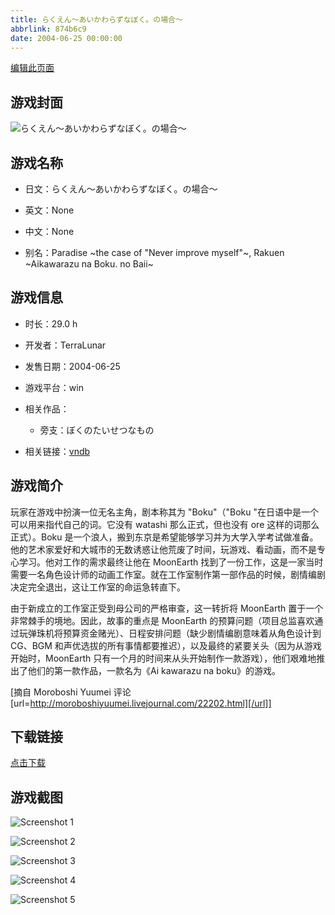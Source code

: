 ```yaml
---
title: らくえん～あいかわらずなぼく。の場合～
abbrlink: 874b6c9
date: 2004-06-25 00:00:00
---
```

[编辑此页面](https://github.com/ACG-3/ADV3-source/blob/main/source/_posts/games/%E3%82%89%E3%81%8F%E3%81%88%E3%82%93%EF%BD%9E%E3%81%82%E3%81%84%E3%81%8B%E3%82%8F%E3%82%89%E3%81%9A%E3%81%AA%E3%81%BC%E3%81%8F%E3%80%82%E3%81%AE%E5%A0%B4%E5%90%88%EF%BD%9E.md)

## 游戏封面

![らくえん～あいかわらずなぼく。の場合～](https%3A//pan.timero.xyz/onedrive/img_lib_001/%E3%82%89%E3%81%8F%E3%81%88%E3%82%93%EF%BD%9E%E3%81%82%E3%81%84%E3%81%8B%E3%82%8F%E3%82%89%E3%81%9A%E3%81%AA%E3%81%BC%E3%81%8F%E3%80%82%E3%81%AE%E5%A0%B4%E5%90%88%EF%BD%9E_cover.avif)


## 游戏名称

- 日文：らくえん～あいかわらずなぼく。の場合～
- 英文：None
- 中文：None

- 别名：Paradise ~the case of "Never improve myself"~, Rakuen ~Aikawarazu na Boku. no Baii~


## 游戏信息

- 时长：29.0 h
- 开发者：TerraLunar
- 发售日期：2004-06-25
- 游戏平台：win
- 相关作品：
   - 旁支：ぼくのたいせつなもの

- 相关链接：[vndb](https://vndb.org/v5609)


## 游戏简介

玩家在游戏中扮演一位无名主角，剧本称其为 "Boku"（"Boku "在日语中是一个可以用来指代自己的词。它没有 watashi 那么正式，但也没有 ore 这样的词那么正式）。Boku 是一个浪人，搬到东京是希望能够学习并为大学入学考试做准备。他的艺术家爱好和大城市的无数诱惑让他荒废了时间，玩游戏、看动画，而不是专心学习。他对工作的需求最终让他在 MoonEarth 找到了一份工作，这是一家当时需要一名角色设计师的动画工作室。就在工作室制作第一部作品的时候，剧情编剧决定完全退出，这让工作室的命运急转直下。

由于新成立的工作室正受到母公司的严格审查，这一转折将 MoonEarth 置于一个非常棘手的境地。因此，故事的重点是 MoonEarth 的预算问题（项目总监喜欢通过玩弹珠机将预算资金赌光）、日程安排问题（缺少剧情编剧意味着从角色设计到 CG、BGM 和声优选拔的所有事情都要推迟），以及最终的紧要关头（因为从游戏开始时，MoonEarth 只有一个月的时间来从头开始制作一款游戏），他们艰难地推出了他们的第一款作品，一款名为《Ai kawarazu na boku》的游戏。

[摘自 Moroboshi Yuumei 评论[url=http://moroboshiyuumei.livejournal.com/22202.html][/url]]


## 下载链接

[点击下载](https://pan.timero.xyz/onedrive/adv_lib_001/%E3%82%89%E3%81%8F%E3%81%88%E3%82%93%EF%BD%9E%E3%81%82%E3%81%84%E3%81%8B%E3%82%8F%E3%82%89%E3%81%9A%E3%81%AA%E3%81%BC%E3%81%8F%E3%80%82%E3%81%AE%E5%A0%B4%E5%90%88%EF%BD%9E)


## 游戏截图


![Screenshot 1](https%3A//pan.timero.xyz/onedrive/img_lib_001/%E3%82%89%E3%81%8F%E3%81%88%E3%82%93%EF%BD%9E%E3%81%82%E3%81%84%E3%81%8B%E3%82%8F%E3%82%89%E3%81%9A%E3%81%AA%E3%81%BC%E3%81%8F%E3%80%82%E3%81%AE%E5%A0%B4%E5%90%88%EF%BD%9E_Screenshot_1.avif)

![Screenshot 2](https%3A//pan.timero.xyz/onedrive/img_lib_001/%E3%82%89%E3%81%8F%E3%81%88%E3%82%93%EF%BD%9E%E3%81%82%E3%81%84%E3%81%8B%E3%82%8F%E3%82%89%E3%81%9A%E3%81%AA%E3%81%BC%E3%81%8F%E3%80%82%E3%81%AE%E5%A0%B4%E5%90%88%EF%BD%9E_Screenshot_2.avif)

![Screenshot 3](https%3A//pan.timero.xyz/onedrive/img_lib_001/%E3%82%89%E3%81%8F%E3%81%88%E3%82%93%EF%BD%9E%E3%81%82%E3%81%84%E3%81%8B%E3%82%8F%E3%82%89%E3%81%9A%E3%81%AA%E3%81%BC%E3%81%8F%E3%80%82%E3%81%AE%E5%A0%B4%E5%90%88%EF%BD%9E_Screenshot_3.avif)

![Screenshot 4](https%3A//pan.timero.xyz/onedrive/img_lib_001/%E3%82%89%E3%81%8F%E3%81%88%E3%82%93%EF%BD%9E%E3%81%82%E3%81%84%E3%81%8B%E3%82%8F%E3%82%89%E3%81%9A%E3%81%AA%E3%81%BC%E3%81%8F%E3%80%82%E3%81%AE%E5%A0%B4%E5%90%88%EF%BD%9E_Screenshot_4.avif)

![Screenshot 5](https%3A//pan.timero.xyz/onedrive/img_lib_001/%E3%82%89%E3%81%8F%E3%81%88%E3%82%93%EF%BD%9E%E3%81%82%E3%81%84%E3%81%8B%E3%82%8F%E3%82%89%E3%81%9A%E3%81%AA%E3%81%BC%E3%81%8F%E3%80%82%E3%81%AE%E5%A0%B4%E5%90%88%EF%BD%9E_Screenshot_5.avif)

